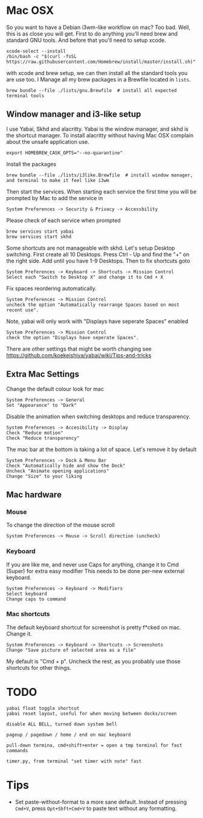# Mac OSX

So you want to have a Debian i3wm-like workflow on mac? Too bad.
Well, this is as close you will get. First to do anything you'll need brew and standard GNU tools.
And before that you'll need to setup xcode.

    xcode-select --install
    /bin/bash -c "$(curl -fsSL https://raw.githubusercontent.com/Homebrew/install/master/install.sh)"

with xcode and brew setup, we can then install all the standard tools you are use too.
I Manage all my brew packages in a Brewfile located in `lists`.

    brew bundle --file ./lists/gnu.Brewfile  # install all expected terminal tools

## Window manager and i3-like setup

I use Yabai, Skhd and alacritty. Yabai is the window manager, and skhd is the shortcut manager.
To install alacritty without having Mac OSX complain about the unsafe application use.

    export HOMEBREW_CASK_OPTS="--no-quarantine" 

Install the packages

    brew bundle --file ./lists/i3like.Brewfile  # install window manager, and terminal to make it feel like i3wm

Then start the services. When starting each service the first time you will be prompted by Mac to add the service in

    System Preferences -> Security & Privacy -> Accessbility

Please check of each service when prompted

    brew services start yabai
    brew services start skhd

Some shortcuts are not manageable with skhd. Let's setup Desktop switching. First create all 10 Desktops. Press Ctrl - Up and find the "+" on the right side. Add until you have 1-9 Desktops. Then to fix shortcuts goto

    System Preferences -> Keyboard -> Shortcuts -> Mission Control
    Select each "Switch to Desktop X" and change it to Cmd + X

Fix spaces reordering automatically.

    System Preferences -> Mission Control
    uncheck the option "Automatically rearrange Spaces based on most recent use".

Note, yabai will only work with "Displays have seperate Spaces" enabled

    System Preferences -> Mission Control
    check the option "Displays have seperate Spaces".

There are other settings that might be worth changing see https://github.com/koekeishiya/yabai/wiki/Tips-and-tricks

## Extra Mac Settings

Change the default colour look for mac

    System Preferences -> General
    Set "Appearance" to "Dark"

Disable the animation when switching desktops and reduce transparency.

    System Preferences -> Accesibility -> Display
    Check "Reduce motion"
    Check "Reduce transparency"


The mac bar at the bottom is taking a lot of space. Let's remove it by default

    System Preferences -> Dock & Menu Bar
    Check "Automatically hide and show the Dock"
    Uncheck "Animate opening applications"
    Change "Size" to your liking

## Mac hardware

### Mouse

To change the direction of the mouse scroll

    System Preferences -> Mouse -> Scroll direction (uncheck)

### Keyboard

If you are like me, and never use Caps for anything, change it to Cmd (Super) for extra easy modifier
This needs to be done per-new external keyboard.

    System Preferences -> Keyboard -> Modifiers
    Select keyboard
    Change caps to command


### Mac shortcuts

The default keyboard shortcut for screenshot is pretty f*cked on mac. Change it.

    System Preferences -> Keyboard -> Shortcuts -> Screenshots
    Change "Save picture of selected area as a file"

My default is "Cmd + p". Uncheck the rest, as you probably use those shortcuts for other things.

# TODO

    yabai float toggle shortcut
    yabai reset layout, useful for when moving between docks/screen

    disable ALL BELL, turned down system bell

    pageup / pagedown / home / end on mac keyboard

    pull-down termina, cmd+shift+enter = open a tmp terminal for fast commands

    timer.py, from terminal "set timer with note" fast


# Tips

 - Set paste-without-format to a more sane default. Instead of pressing
   `Cmd+V`, press `Opt+Shft+Cmd+V` to paste text without any formatting.

